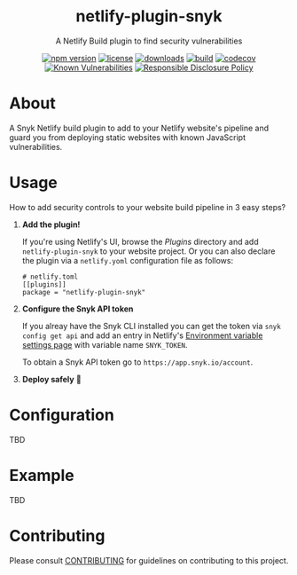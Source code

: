 <p align="center"><h1 align="center">
  netlify-plugin-snyk
</h1>

<p align="center">
  A Netlify Build plugin to find security vulnerabilities
</p>

<p align="center">
  <a href="https://www.npmjs.org/package/netlify-plugin-snyk"><img src="https://badgen.net/npm/v/netlify-plugin-snyk" alt="npm version"/></a>
  <a href="https://www.npmjs.org/package/netlify-plugin-snyk"><img src="https://badgen.net/npm/license/netlify-plugin-snyk" alt="license"/></a>
  <a href="https://www.npmjs.org/package/netlify-plugin-snyk"><img src="https://badgen.net/npm/dt/netlify-plugin-snyk" alt="downloads"/></a>
  <a href="https://github.com/snyk-labs/netlify-plugin-snyk/actions?workflow=CI"><img src="https://github.com/snyk-labs/netlify-plugin-snyk/workflows/CI/badge.svg" alt="build"/></a>
  <a href="https://codecov.io/gh/snyk-labs/netlify-plugin-snyk"><img src="https://badgen.net/codecov/c/github/snyk-labs/netlify-plugin-snyk" alt="codecov"/></a>
  <a href="https://snyk.io/test/github/snyk-labs/netlify-plugin-snyk"><img src="https://snyk.io/test/github/snyk-labs/netlify-plugin-snyk/badge.svg" alt="Known Vulnerabilities"/></a>
  <a href="./SECURITY.md"><img src="https://img.shields.io/badge/Security-Responsible%20Disclosure-yellow.svg" alt="Responsible Disclosure Policy" /></a>
</p>

# About

A Snyk Netlify build plugin to add to your Netlify website's pipeline and guard you from deploying static websites with known JavaScript vulnerabilities.

# Usage

How to add security controls to your website build pipeline in 3 easy steps?

1. **Add the plugin!**

   If you're using Netlify's UI, browse the _Plugins_ directory and add `netlify-plugin-snyk` to your website project. Or you can also declare the plugin via a `netlify.yoml` configuration file as follows:

   ```
   # netlify.toml
   [[plugins]]
   package = "netlify-plugin-snyk"
   ```

2) **Configure the Snyk API token**

   If you alreay have the Snyk CLI installed you can get the token via `snyk config get api` and add an entry in Netlify's [Environment variable settings page](https://app.netlify.com/sites/speak-easy/settings/deploys#environment) with variable name `SNYK_TOKEN`.

   To obtain a Snyk API token go to `https://app.snyk.io/account`.

3. **Deploy safely** 🐶

# Configuration

TBD

# Example

TBD

# Contributing

Please consult [CONTRIBUTING](./CONTRIBUTING.md) for guidelines on contributing to this project.
